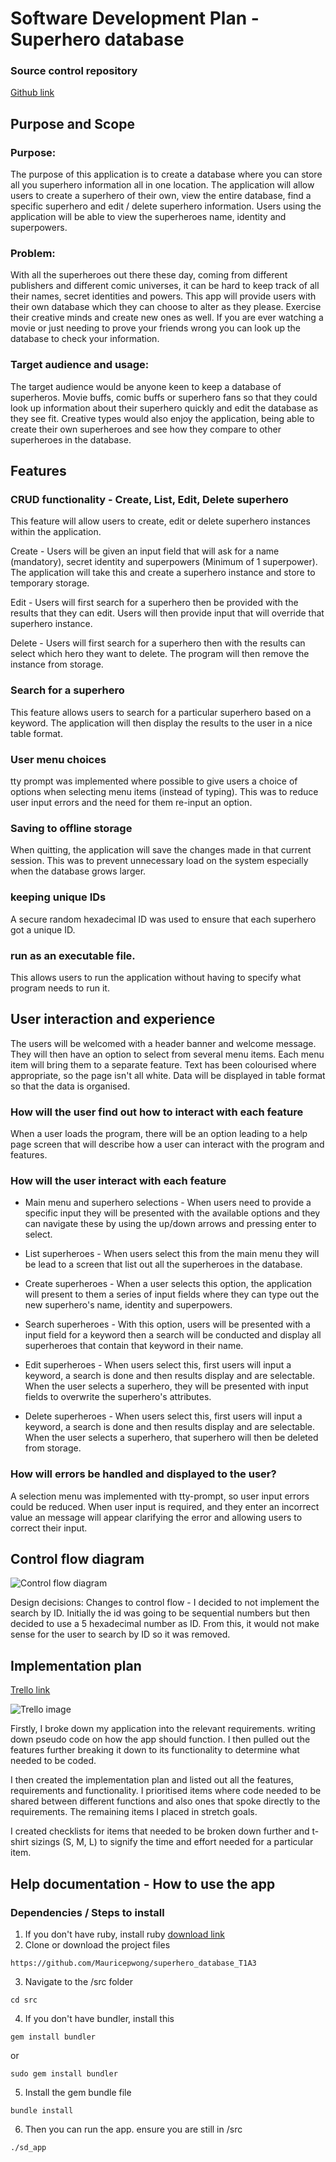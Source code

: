 # Software Development Plan - Superhero database

### Source control repository 
[Github link](https://github.com/Mauricepwong/superhero_database_T1A3)

## Purpose and Scope

### Purpose:
The purpose of this application is to create a database where you can store all you superhero information all in one location. The application will allow users to create a superhero of their own, view the entire database, find a specific superhero and edit / delete superhero information. Users using the application will be able to view the superheroes name, identity and superpowers. 

### Problem:
With all the superheroes out there these day, coming from different publishers and different comic universes, it can be hard to keep track of all their names, secret identities and powers. This app will provide users with their own database which they can choose to alter as they please. Exercise their creative minds and create new ones as well. If you are ever watching a movie or just needing to prove your friends wrong you can look up the database to check your information.   

### Target audience and usage:
The target audience would be anyone keen to keep a database of superheros. Movie buffs, comic buffs or superhero fans so that they could look up information about their superhero quickly and edit the database as they see fit. Creative types would also enjoy the application, being able to create their own superheroes and see how they compare to other superheroes in the database. 

## Features

### CRUD functionality - Create, List, Edit, Delete superhero 
This feature will allow users to create, edit or delete superhero instances within the application. 

Create - Users will be given an input field that will ask for a name (mandatory), secret identity and superpowers (Minimum of 1 superpower).
The application will take this and create a superhero instance and store to temporary storage. 

Edit - Users will first search for a superhero then be provided with the results that they can edit. Users will then provide input that will override that superhero instance. 

Delete - Users will first search for a superhero then with the results can select which hero they want to delete. The program will then remove the instance from storage.

### Search for a superhero
This feature allows users to search for a particular superhero based on a keyword. The application will then display the results to the user in a nice table format. 

### User menu choices
tty prompt was implemented where possible to give users a choice of options when selecting menu items (instead of typing). This was to reduce user input errors and the need for them re-input an option.  

### Saving to offline storage
When quitting, the application will save the changes made in that current session. This was to prevent unnecessary load on the system especially when the database grows larger.  

### keeping unique IDs
A secure random hexadecimal ID was used to ensure that each superhero got a unique ID.

### run as an executable file. 
This allows users to run the application without having to specify what program needs to run it. 

## User interaction and experience
The users will be welcomed with a header banner and welcome message. They will then have an option to select from several menu items. Each menu item will bring them to a separate feature. Text has been colourised where appropriate, so the page isn't all white. Data will be displayed in table format so that the data is organised.

### How will the user find out how to interact with each feature 
When a user loads the program, there will be an option leading to a help page screen that will describe how a user can interact with the program and features. 

### How will the user interact with each feature 
- Main menu and superhero selections - When users need to provide a specific input they will be presented with the available options and they can navigate these by using the up/down arrows and pressing enter to select.

- List superheroes - When users select this from the main menu they will be lead to a screen that list out all the superheroes in the database.

- Create superheroes - When a user selects this option, the application will present to them a series of input fields where they can type out the new superhero's name, identity and superpowers.

- Search superheroes - With this option, users will be presented with a input field for a keyword then a search will be conducted and display all superheroes that contain that keyword in their name. 

- Edit superheroes - When users select this, first users will input a keyword, a search is done and then results display and are selectable. When the user selects a superhero, they will be presented with input fields to overwrite the superhero's attributes.

- Delete superheroes - When users select this, first users will input a keyword, a search is done and then results display and are selectable. When the user selects a superhero, that superhero will then be deleted from storage. 

### How will errors be handled and displayed to the user?
A selection menu was implemented with tty-prompt, so user input errors could be reduced. When user input is required, and they enter an incorrect value an message will appear clarifying the error and allowing users to correct their input. 

## Control flow diagram
![Control flow diagram](/docs/control_flow.png)

Design decisions: Changes to control flow - I decided to not implement the search by ID. Initially the id was going to be sequential numbers but then decided to use a 5 hexadecimal number as ID. From this, it would not make sense for the user to search by ID so it was removed.

## Implementation plan 
[Trello link](https://trello.com/b/EEClm7Rp/ruby-app-development)

![Trello image](/docs/implementation_plan.png)

Firstly, I broke down my application into the relevant requirements. writing down pseudo code on how the app should function. I then pulled out the features further breaking it down to its functionality to determine what needed to be coded.

I then created the implementation plan and listed out all the features, requirements and functionality. I prioritised items where code needed to be shared between different functions and also ones that spoke directly to the requirements. The remaining items I placed in stretch goals. 

I created checklists for items that needed to be broken down further and t-shirt sizings (S, M, L) to signify the time and effort needed for a particular item.  

## Help documentation - How to use the app

### Dependencies / Steps to install 
1. If you don't have ruby, install ruby [download link](https://www.ruby-lang.org/en/documentation/installation/)
2. Clone or download the project files
```
https://github.com/Mauricepwong/superhero_database_T1A3
```
3. Navigate to the /src folder
```
cd src
```
4. If you don't have bundler, install this 
```
gem install bundler
```
or
```
sudo gem install bundler
```
5. Install the gem bundle file 
```
bundle install
```
6. Then you can run the app. ensure you are still in /src
```
./sd_app
```
